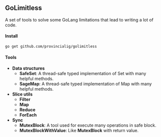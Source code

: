 ## GoLimitless

A set of tools to solve some GoLang limitations that lead to writing a lot of code.

#### Install
```bash
go get github.com/provincialig/golimitless
```

#### Tools

- **Data structures**
  - **SafeSet**: A thread-safe typed implementation of Set with many helpful methods.
  - **SageMap**: A thread-safe typed implementation of Map with many helpful methods.
- **Slice utils**
  - **Filter**
  - **Map**
  - **Reduce**
  - **ForEach**
- **Sync**
  - **MutexBlock**: A tool used for execute many operations in safe block.
  - **MutexBlockWithValue**: Like **MutexBlock** with return value.